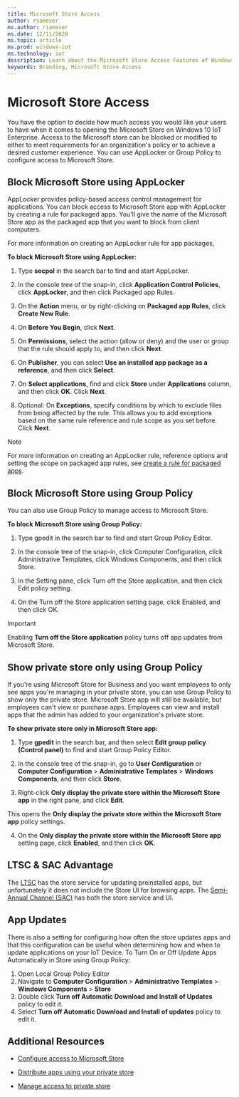 ```yaml
---
title: Microsoft Store Access
author: rsameser
ms.author: riameser
ms.date: 12/11/2020
ms.topic: article
ms.prod: windows-iot
ms.technology: iot
description: Learn about the Microsoft Store Access Features of Windows 10 IoT Enterprise.
keywords: Branding, Microsoft Store Access
---
```


# Microsoft Store Access
You have the option to decide how much access you would like your users to have when it comes to opening the Microsoft Store on Windows 10 IoT Enterprise. Access to the Microsoft store can be blocked or modified to either to meet requirements for an organization's policy or to achieve a desired customer experience. You can use AppLocker or Group Policy to configure access to Microsoft Store.

## Block Microsoft Store using AppLocker
AppLocker provides policy-based access control management for applications. You can block access to Microsoft Store app with AppLocker by creating a rule for packaged apps. You'll give the name of the Microsoft Store app as the packaged app that you want to block from client computers.

For more information on creating an AppLocker rule for app packages,

**To block Microsoft Store using AppLocker:**

1. Type **secpol** in the search bar to find and start AppLocker.

2. In the console tree of the snap-in, click **Application Control Policies**, click **AppLocker**, and then click Packaged app Rules.

3. On the **Action** menu, or by right-clicking on **Packaged app Rules**, click **Create New Rule**.

4. On **Before You Begin**, click **Next**.

5. On **Permissions**, select the action (allow or deny) and the user or group that the rule should apply to, and then click **Next**.

6. On **Publisher**, you can select **Use an installed app package as a reference**, and then click **Select**.

7. On **Select applications**, find and click **Store** under **Applications** column, and then click **OK**. Click **Next**.

8. Optional: On **Exceptions**, specify conditions by which to exclude files from being affected by the rule. This allows you to add exceptions based on the same rule reference and rule scope as you set before. Click **Next**.

> [!NOTE]
>
> For more information on creating an AppLocker rule, reference options and setting the scope on packaged app rules, see [create a rule for packaged apps](https://docs.microsoft.com/windows/security/threat-protection/windows-defender-application-control/applocker/create-a-rule-for-packaged-apps).

## Block Microsoft Store using Group Policy
You can also use Group Policy to manage access to Microsoft Store.

**To block Microsoft Store using Group Policy:**

1. Type gpedit in the search bar to find and start Group Policy Editor.

2. In the console tree of the snap-in, click Computer Configuration, click Administrative Templates, click Windows Components, and then click Store.

3. In the Setting pane, click Turn off the Store application, and then click Edit policy setting.

4. On the Turn off the Store application setting page, click Enabled, and then click OK.

>[!IMPORTANT]
>
> Enabling **Turn off the Store application** policy turns off app updates from Microsoft Store.

## Show private store only using Group Policy
If you're using Microsoft Store for Business and you want employees to only see apps you're managing in your private store, you can use Group Policy to show only the private store. Microsoft Store app will still be available, but employees can't view or purchase apps. Employees can view and install apps that the admin has added to your organization's private store.

**To show private store only in Microsoft Store app:**

1. Type **gpedit** in the search bar, and then select **Edit group policy (Control panel)** to find and start Group Policy Editor.

2. In the console tree of the snap-in, go to **User Configuration** or **Computer Configuration** > **Administrative Templates** > **Windows Components**, and then click **Store**.

3. Right-click **Only display the private store within the Microsoft Store app** in the right pane, and click **Edit**.

This opens the **Only display the private store within the Microsoft Store app** policy settings.

4. On the **Only display the private store within the Microsoft Store app** setting page, click **Enabled**, and then click **OK**.

## LTSC & SAC Advantage
The [LTSC](https://docs.microsoft.com/windows/deployment/update/waas-overview#long-term-servicing-channel) has the store service for updating preinstalled apps, but unfortunately it does not include the Store UI for browsing apps. The [Semi-Annual Channel (SAC)](https://docs.microsoft.com/windows/deployment/update/waas-overview#semi-annual-channel) has both the store service and UI.

## App Updates  
There is also a setting for configuring how often the store updates apps and that this configuration can be useful when determining how and when to update applications on your IoT Device.
To Turn On or Off Update Apps Automatically in Store using Group Policy:
1. Open Local Group Policy Editor
2. Navigate to **Computer Configuration** > **Administrative Templates** > **Windows Components** > **Store**
3. Double click **Turn off Automatic Download and Install of Updates** policy to edit it.
4. Select **Turn off Automatic Download and Install of updates** policy to edit it.

## Additional Resources
* [Configure access to Microsoft Store](https://docs.microsoft.com/windows/configuration/stop-employees-from-using-microsoft-store#options-to-configure-access-to-microsoft-store)

* [Distribute apps using your private store](https://docs.microsoft.com/microsoft-store/distribute-apps-from-your-private-store)

* [Manage access to private store](https://docs.microsoft.com/microsoft-store/manage-access-to-private-store)
